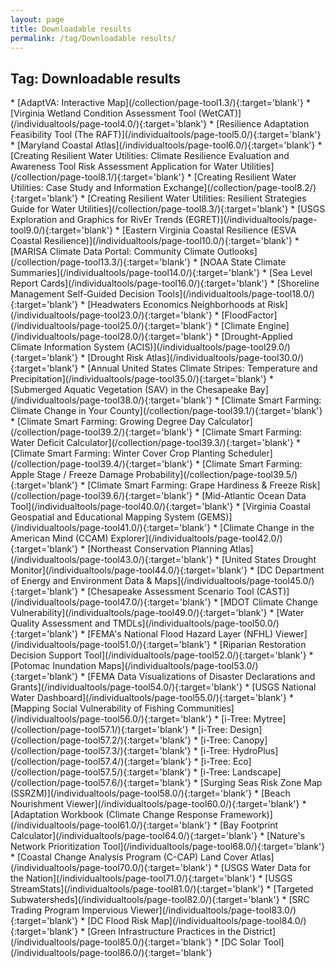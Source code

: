 ```yaml
---
layout: page
title: Downloadable results
permalink: /tag/Downloadable results/
---
```

<h2>Tag: Downloadable results</h2>
* [AdaptVA: Interactive Map](/collection/page-tool1.3/){:target='blank'}
* [Virginia Wetland Condition Assessment Tool (WetCAT)](/individualtools/page-tool4.0/){:target='blank'}
* [Resilience Adaptation Feasibility Tool (The RAFT)](/individualtools/page-tool5.0/){:target='blank'}
* [Maryland Coastal Atlas](/individualtools/page-tool6.0/){:target='blank'}
* [Creating Resilient Water Utilities: Climate Resilience Evaluation and Awareness Tool Risk Assessment Application for Water Utilities](/collection/page-tool8.1/){:target='blank'}
* [Creating Resilient Water Utilities: Case Study and Information Exchange](/collection/page-tool8.2/){:target='blank'}
* [Creating Resilient Water Utilities: Resilient Strategies Guide for Water Utilities](/collection/page-tool8.3/){:target='blank'}
* [USGS Exploration and Graphics for RivEr Trends (EGRET)](/individualtools/page-tool9.0/){:target='blank'}
* [Eastern Virginia Coastal Resilience (ESVA Coastal Resilience)](/individualtools/page-tool10.0/){:target='blank'}
* [MARISA Climate Data Portal: Community Climate Outlooks](/collection/page-tool13.3/){:target='blank'}
* [NOAA State Climate Summaries](/individualtools/page-tool14.0/){:target='blank'}
* [Sea Level Report Cards](/individualtools/page-tool16.0/){:target='blank'}
* [Shoreline Management Self-Guided Decision Tools](/individualtools/page-tool18.0/){:target='blank'}
* [Headwaters Economics Neighborhoods at Risk](/individualtools/page-tool23.0/){:target='blank'}
* [FloodFactor](/individualtools/page-tool25.0/){:target='blank'}
* [Climate Engine](/individualtools/page-tool28.0/){:target='blank'}
* [Drought-Applied Climate Information System (ACIS)](/individualtools/page-tool29.0/){:target='blank'}
* [Drought Risk Atlas](/individualtools/page-tool30.0/){:target='blank'}
* [Annual United States Climate Stripes: Temperature and Precipitation](/individualtools/page-tool35.0/){:target='blank'}
* [Submerged Aquatic Vegetation (SAV) in the Chesapeake Bay](/individualtools/page-tool38.0/){:target='blank'}
* [Climate Smart Farming: Climate Change in Your County](/collection/page-tool39.1/){:target='blank'}
* [Climate Smart Farming: Growing Degree Day Calculator](/collection/page-tool39.2/){:target='blank'}
* [Climate Smart Farming: Water Deficit Calculator](/collection/page-tool39.3/){:target='blank'}
* [Climate Smart Farming: Winter Cover Crop Planting Scheduler](/collection/page-tool39.4/){:target='blank'}
* [Climate Smart Farming: Apple Stage / Freeze Damage Probability](/collection/page-tool39.5/){:target='blank'}
* [Climate Smart Farming: Grape Hardiness & Freeze Risk](/collection/page-tool39.6/){:target='blank'}
* [Mid-Atlantic Ocean Data Tool](/individualtools/page-tool40.0/){:target='blank'}
* [Virginia Coastal Geospatial and Educational Mapping System (GEMS)](/individualtools/page-tool41.0/){:target='blank'}
* [Climate Change in the American Mind (CCAM) Explorer](/individualtools/page-tool42.0/){:target='blank'}
* [Northeast Conservation Planning Atlas](/individualtools/page-tool43.0/){:target='blank'}
* [United States Drought Monitor](/individualtools/page-tool44.0/){:target='blank'}
* [DC Department of Energy and Environment Data & Maps](/individualtools/page-tool45.0/){:target='blank'}
* [Chesapeake Assessment Scenario Tool (CAST)](/individualtools/page-tool47.0/){:target='blank'}
* [MDOT Climate Change Vulnerability](/individualtools/page-tool49.0/){:target='blank'}
* [Water Quality Assessment and TMDLs](/individualtools/page-tool50.0/){:target='blank'}
* [FEMA's National Flood Hazard Layer (NFHL) Viewer](/individualtools/page-tool51.0/){:target='blank'}
* [Riparian Restoration Decision Support Tool](/individualtools/page-tool52.0/){:target='blank'}
* [Potomac Inundation Maps](/individualtools/page-tool53.0/){:target='blank'}
* [FEMA Data Visualizations of Disaster Declarations and Grants](/individualtools/page-tool54.0/){:target='blank'}
* [USGS National Water Dashboard](/individualtools/page-tool55.0/){:target='blank'}
* [Mapping Social Vulnerability of Fishing Communities](/individualtools/page-tool56.0/){:target='blank'}
* [i-Tree: Mytree](/collection/page-tool57.1/){:target='blank'}
* [i-Tree: Design](/collection/page-tool57.2/){:target='blank'}
* [i-Tree: Canopy](/collection/page-tool57.3/){:target='blank'}
* [i-Tree: HydroPlus](/collection/page-tool57.4/){:target='blank'}
* [i-Tree:  Eco](/collection/page-tool57.5/){:target='blank'}
* [i-Tree: Landscape](/collection/page-tool57.6/){:target='blank'}
* [Surging Seas Risk Zone Map (SSRZM)](/individualtools/page-tool58.0/){:target='blank'}
* [Beach Nourishment Viewer](/individualtools/page-tool60.0/){:target='blank'}
* [Adaptation Workbook (Climate Change Response Framework)](/individualtools/page-tool61.0/){:target='blank'}
* [Bay Footprint Calculator](/individualtools/page-tool64.0/){:target='blank'}
* [Nature's Network Prioritization Tool](/individualtools/page-tool68.0/){:target='blank'}
* [Coastal Change Analysis Program (C-CAP) Land Cover Atlas](/individualtools/page-tool70.0/){:target='blank'}
* [USGS Water Data for the Nation](/individualtools/page-tool71.0/){:target='blank'}
* [USGS StreamStats](/individualtools/page-tool81.0/){:target='blank'}
* [Targeted Subwatersheds](/individualtools/page-tool82.0/){:target='blank'}
* [SRC Trading Program Impervious Viewer](/individualtools/page-tool83.0/){:target='blank'}
* [DC Flood Risk Map](/individualtools/page-tool84.0/){:target='blank'}
* [Green Infrastructure Practices in the District](/individualtools/page-tool85.0/){:target='blank'}
* [DC Solar Tool](/individualtools/page-tool86.0/){:target='blank'}
